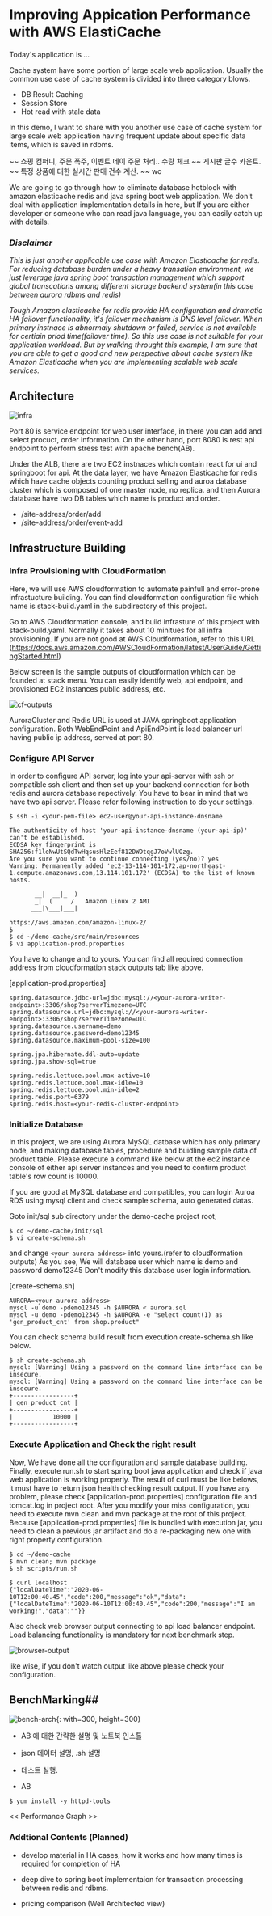 
# Improving Appication Performance with AWS ElastiCache #

Today's application is ... 

Cache system have some portion of large scale web application.
Usually the common use case of cache system is divided into three category blows.  

* DB Result Caching
* Session Store 
* Hot read with stale data
 
In this demo, I want to share with you another use case of cache system for large scale web application
having frequent update about specific data items, which is saved in rdbms. 

~~ 쇼핑 컴퍼니, 주문 폭주, 이벤트 데이 주문 처리.. 수량 체크
~~ 게시판 글수 카운트.
~~ 특정 상품에 대한 실시간 판매 건수 계산.
~~ wo

We are going to go through how to eliminate database hotblock with amazon elasticache redis and
java spring boot web application.
We don't deal with application implementation details in here, but If you are either developer or someone who can read
java language, you can easily catch up with details.

### *Disclaimer* ### 

*This is just another applicable use case with Amazon Elasticache for redis.
For reducing database burden under a heavy transation environment, we just leverage java spring boot transaction management  which support global transcations among different storage backend system(in this case between aurora rdbms and redis)*

*Tough Amazon elasticache for redis provide HA configuration and dramatic HA failover functionality, it's failover mechanism is DNS level failover.
When primary instnace is abnormaly shutdown or failed, service is not available for certiain priod time(failover time).
So this use case is not suitable for your application workload. But by walking throught this example, I am sure that you are able to get a good and new perspective about cache system like Amazon Elasticache when you are implementing scalable web scale services.* 


## Architecture ##

![infra](https://github.com/gnosia93/demo-cache/blob/master/document/infra-architecture.png)

Port 80 is service endpoint for web user interface, in there you can add and select procuct, order information.
On the other hand, port 8080 is rest api endpoint to perform stress test with apache bench(AB).

Under the ALB, there are two EC2 instnaces which contain react for ui and springboot for api.
At the data layer, we have Amazon Elasticache for redis which have cache objects counting product selling
and auroa database cluster which is composed of one master node, no replica.
and then Aurora database have two DB tables which name is product and order.

* /site-address/order/add
* /site-address/order/event-add




## Infrastructure Building ##

### Infra Provisioning with CloudFormation ###

Here, we will use AWS cloudformation to automate painfull and error-prone infrastucture building. 
You can find cloudformation configuration file which name is stack-build.yaml in the subdirectory of this project.

Go to AWS Cloudformation console, and build infrasture of this project with stack-build.yaml.
Normally it takes about 10 minitues for all infra provisioning.
If you are not good at AWS Cloudformation, refer to this URL (https://docs.aws.amazon.com/AWSCloudFormation/latest/UserGuide/GettingStarted.html)

Below screen is the sample outputs of cloudformation which can be founded at stack menu.
You can easily identify web, api endpoint, and provisioned EC2 instances public address, etc.

![cf-outputs](https://github.com/gnosia93/demo-cache/blob/master/document/cf-outputs.png)

AuroraCluster and Redis URL is used at JAVA springboot application configuration.
Both WebEndPoint and ApiEndPoint is load balancer url having public ip address, served at port 80.

### Configure API Server ###

In order to configure API server, log into your api-server with ssh or compatible ssh client and then set up your backend connection for both redis and aurora database repectively. You have to bear in mind that we have two api server.
Please refer following instruction to do your settings.

```
$ ssh -i <your-pem-file> ec2-user@your-api-instance-dnsname

The authenticity of host 'your-api-instance-dnsname (your-api-ip)' can't be established.
ECDSA key fingerprint is SHA256:f1leNwUtSQdTwHqsusHlzEef812DWDtqgJ7oVwlUOzg.
Are you sure you want to continue connecting (yes/no)? yes
Warning: Permanently added 'ec2-13-114-101-172.ap-northeast-1.compute.amazonaws.com,13.114.101.172' (ECDSA) to the list of known hosts.

       __|  __|_  )
       _|  (     /   Amazon Linux 2 AMI
      ___|\___|___|

https://aws.amazon.com/amazon-linux-2/
$ 
$ cd ~/demo-cache/src/main/resources
$ vi application-prod.properties
```
You have to change <your-aurora-writer-endpoint> and <your-redis-cluster-endpoint> to yours.
You can find all required connection address from cloudformation stack outputs tab like above. 

[application-prod.properties]
```
spring.datasource.jdbc-url=jdbc:mysql://<your-aurora-writer-endpoint>:3306/shop?serverTimezone=UTC
spring.datasource.url=jdbc:mysql://<your-aurora-writer-endpoint>:3306/shop?serverTimezone=UTC
spring.datasource.username=demo
spring.datasource.password=demo12345
spring.datasource.maximum-pool-size=100

spring.jpa.hibernate.ddl-auto=update
spring.jpa.show-sql=true

spring.redis.lettuce.pool.max-active=10
spring.redis.lettuce.pool.max-idle=10
spring.redis.lettuce.pool.min-idle=2
spring.redis.port=6379
spring.redis.host=<your-redis-cluster-endpoint>        
```

### Initialize Database ###

In this project, we are using Aurora MySQL datbase which has only primary node,
and making database tables, procedure and buidling sample data of product table.
Please execute a command like below at the ec2 instance console of either api server instances 
and you need to confirm product table's row count is 10000. 

If you are good at MySQL database and compatibles, you can login Auroa RDS using mysql client and check sample schema,
auto generated datas.

Goto init/sql sub directory under the demo-cache project root,  
```
$ cd ~/demo-cache/init/sql
$ vi create-schema.sh 
````

and change `<your-aurora-address>` into yours.(refer to cloudformation outputs)
As you see, We will database user which name is demo and password demo12345
Don't modify this database user login information. 

[create-schema.sh]
```
AURORA=<your-aurora-address>
mysql -u demo -pdemo12345 -h $AURORA < aurora.sql
mysql -u demo -pdemo12345 -h $AURORA -e "select count(1) as 'gen_product_cnt' from shop.product"
```    

You can check schema build result from execution create-schema.sh like below.
```
$ sh create-schema.sh 
mysql: [Warning] Using a password on the command line interface can be insecure.
mysql: [Warning] Using a password on the command line interface can be insecure.
+-----------------+
| gen_product_cnt |
+-----------------+
|           10000 |
+-----------------+                                                 
```

### Execute Application and Check the right result ###

Now, We have done all the configuration and sample database building.
Finally, execute run.sh to start spring boot java application and check if java web application is working properly.
The result of curl must be like belows, it must have to return json health checking result output.
If you have any problem, please check [application-prod.properties] configuration file and tomcat.log in project root.
After you modify your miss configuration, you need to execute mvn clean and mvn package at the root of this project.
Because [application-prod.properties] file is bundled with execution jar, you need to clean a previous jar artifact and
do a re-packaging new one with right property configuration.

```
$ cd ~/demo-cache
$ mvn clean; mvn package
$ sh scripts/run.sh

$ curl localhost
{"localDateTime":"2020-06-10T12:00:40.45","code":200,"message":"ok","data":{"localDateTime":"2020-06-10T12:00:40.45","code":200,"message":"I am working!","data":""}}
```

Also check web browser output connecting to api load balancer endpoint. 
Load balancing functionality is mandatory for next benchmark step.    

![browser-output](https://github.com/gnosia93/demo-cache/blob/master/document/brower-ouput.png)


like wise, if you don't watch output like above please check your configuration.



## BenchMarking##

![bench-arch](https://github.com/gnosia93/demo-cache/blob/master/document/benchmark-architecture.png){: with=300, height=300}

* AB 에 대한 간략한 설명 및 노트북 인스톨

* json 데이터 설명, .sh 설명

* 테스트 실행.

- AB

```
$ yum install -y httpd-tools

```

<< Performance Graph >>


### Addtional Contents (Planned) ##

- develop material in HA cases, how it works and how many times is required for completion of HA

- deep dive to spring boot implementaion for transaction processing between redis and rdbms.

- pricing comparison (Well Architected view)
